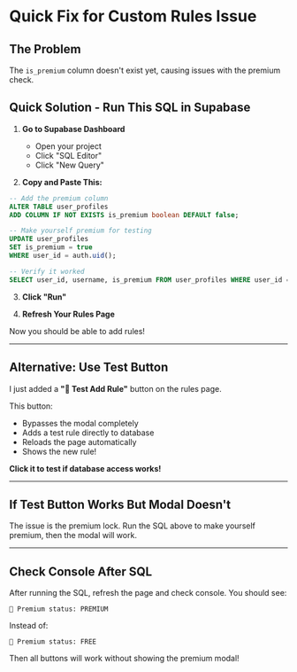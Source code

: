 # Quick Fix for Custom Rules Issue

## The Problem
The `is_premium` column doesn't exist yet, causing issues with the premium check.

## Quick Solution - Run This SQL in Supabase

1. **Go to Supabase Dashboard**
   - Open your project
   - Click "SQL Editor"
   - Click "New Query"

2. **Copy and Paste This:**
```sql
-- Add the premium column
ALTER TABLE user_profiles 
ADD COLUMN IF NOT EXISTS is_premium boolean DEFAULT false;

-- Make yourself premium for testing
UPDATE user_profiles 
SET is_premium = true
WHERE user_id = auth.uid();

-- Verify it worked
SELECT user_id, username, is_premium FROM user_profiles WHERE user_id = auth.uid();
```

3. **Click "Run"**

4. **Refresh Your Rules Page**

Now you should be able to add rules!

---

## Alternative: Use Test Button

I just added a **"🧪 Test Add Rule"** button on the rules page. 

This button:
- Bypasses the modal completely
- Adds a test rule directly to database
- Reloads the page automatically
- Shows the new rule!

**Click it to test if database access works!**

---

## If Test Button Works But Modal Doesn't

The issue is the premium lock. Run the SQL above to make yourself premium, then the modal will work.

---

## Check Console After SQL

After running the SQL, refresh the page and check console. You should see:
```
💎 Premium status: PREMIUM
```

Instead of:
```
💎 Premium status: FREE
```

Then all buttons will work without showing the premium modal!
